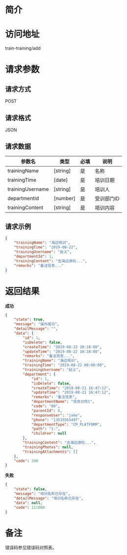 # 简介

# 访问地址
train-training/add

# 请求参数

## 请求方式
POST

## 请求格式
JSON

## 请求数据
|参数名|类型|必填|说明|
|-|-|-|-|
|trainingName|[string]|是|名称|
|trainingTime|[date]|是|培训日期|
|trainingUsername|[string]|是|培训人|
|departmentId|[number]|是|受训部门ID|
|trainingContent|[string]|是|培训内容|


## 请求示例
```json
{
	"trainingName": "海边培训",
    "trainingTime": "2019-08-22",
    "trainingUsername": "赵义",
    "departmentId": 1,
    "trainingContent": "去海边游玩...",
    "remarks": "备注信息..."
}
```

# 返回结果
**成功**
```json
{
    "state": true,
    "message": "操作成功",
    "detailMessage": "",
    "data": {
        "id": 1,
        "isDelete": false,
        "createTime": "2019-08-22 10:18:08",
        "updateTime": "2019-08-22 10:18:08",
        "remarks": "备注信息...",
        "trainingName": "海边培训",
        "trainingTime": "2019-08-22 00:00:00",
        "trainingUsername": "赵义",
        "department": {
            "id": 1,
            "isDelete": false,
            "createTime": "2019-08-21 16:47:12",
            "updateTime": "2019-08-21 16:47:12",
            "remarks": "备注信息",
            "departmentName": "信息分院1",
            "code": "00",
            "parentId": 0,
            "responseUser": "jake",
            "phone": "13535565497",
            "departmentType": "CM_PLATFORM",
            "path": "1-",
            "children": null
        },
        "trainingContent": "去海边游玩...",
        "trainingPhotos": null,
        "trainingAttachments": []
    },
    "code": 200
}
```

**失败**
```json
{
    "state": false,
    "message": "培训名称已存在",
    "detailMessage": "培训名称已存在",
    "data": null,
    "code": 111000
}
```

# 备注
错误码参见错误码对照表。